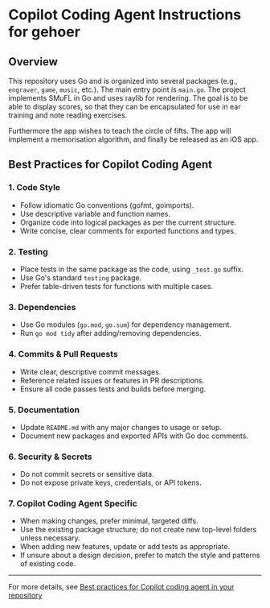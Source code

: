 # Copilot Coding Agent Instructions for gehoer

## Overview
This repository uses Go and is organized into several packages (e.g., `engraver`, `game`, `music`, etc.). The main entry point is `main.go`. The project implements SMuFL in Go and uses raylib for rendering. The goal is to be able to display scores, so that they can be encapsulated for use in ear training and note reading exercises. 

Furthermore the app wishes to teach the circle of fifts. The app will implement a memorisation algorithm, and finally be released as an iOS app.

## Best Practices for Copilot Coding Agent

### 1. Code Style
- Follow idiomatic Go conventions (gofmt, goimports).
- Use descriptive variable and function names.
- Organize code into logical packages as per the current structure.
- Write concise, clear comments for exported functions and types.

### 2. Testing
- Place tests in the same package as the code, using `_test.go` suffix.
- Use Go's standard `testing` package.
- Prefer table-driven tests for functions with multiple cases.

### 3. Dependencies
- Use Go modules (`go.mod`, `go.sum`) for dependency management.
- Run `go mod tidy` after adding/removing dependencies.

### 4. Commits & Pull Requests
- Write clear, descriptive commit messages.
- Reference related issues or features in PR descriptions.
- Ensure all code passes tests and builds before merging.

### 5. Documentation
- Update `README.md` with any major changes to usage or setup.
- Document new packages and exported APIs with Go doc comments.

### 6. Security & Secrets
- Do not commit secrets or sensitive data.
- Do not expose private keys, credentials, or API tokens.

### 7. Copilot Coding Agent Specific
- When making changes, prefer minimal, targeted diffs.
- Use the existing package structure; do not create new top-level folders unless necessary.
- When adding new features, update or add tests as appropriate.
- If unsure about a design decision, prefer to match the style and patterns of existing code.

---

For more details, see [Best practices for Copilot coding agent in your repository](https://gh.io/copilot-coding-agent-tips)
